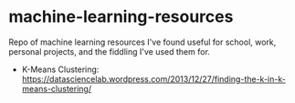 # machine-learning-resources
Repo of machine learning resources I've found useful for school, work, personal projects, and the fiddling I've used them for.

* K-Means Clustering: https://datasciencelab.wordpress.com/2013/12/27/finding-the-k-in-k-means-clustering/
